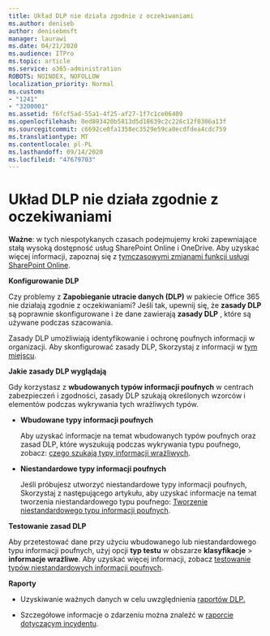 ```yaml
---
title: Układ DLP nie działa zgodnie z oczekiwaniami
ms.author: deniseb
author: denisebmsft
manager: laurawi
ms.date: 04/21/2020
ms.audience: ITPro
ms.topic: article
ms.service: o365-administration
ROBOTS: NOINDEX, NOFOLLOW
localization_priority: Normal
ms.custom:
- "1241"
- "3200001"
ms.assetid: f6fcf5ad-55a1-4f25-af27-1f7c1ce06409
ms.openlocfilehash: 0ed893420b5813d5d18639c2c226c12f0306a13f
ms.sourcegitcommit: c6692ce0fa1358ec3529e59ca0ecdfdea4cdc759
ms.translationtype: MT
ms.contentlocale: pl-PL
ms.lasthandoff: 09/14/2020
ms.locfileid: "47679703"
---
```

# <a name="dlp-not-working-as-expected"></a>Układ DLP nie działa zgodnie z oczekiwaniami

**Ważne**: w tych niespotykanych czasach podejmujemy kroki zapewniające stałą wysoką dostępność usług SharePoint Online i OneDrive. Aby uzyskać więcej informacji, zapoznaj się z [tymczasowymi zmianami funkcji usługi SharePoint Online](https://aka.ms/ODSPAdjustments).

 **Konfigurowanie DLP**

Czy problemy z **Zapobieganie utracie danych (DLP)** w pakiecie Office 365 nie działają zgodnie z oczekiwaniami? Jeśli tak, upewnij się, że **zasady DLP** są poprawnie skonfigurowane i że dane zawierają **zasady DLP** , które są używane podczas szacowania.
  
Zasady DLP umożliwiają identyfikowanie i ochronę poufnych informacji w organizacji. Aby skonfigurować zasady DLP, Skorzystaj z informacji w [tym miejscu](https://docs.microsoft.com/office365/securitycompliance/prevent-data-loss#set-up-dlp).
  
 **Jakie zasady DLP wyglądają**
  
Gdy korzystasz z **wbudowanych typów informacji poufnych** w centrach zabezpieczeń i zgodności, zasady DLP szukają określonych wzorców i elementów podczas wykrywania tych wrażliwych typów.
  
- **Wbudowane typy informacji poufnych**

    Aby uzyskać informacje na temat wbudowanych typów poufnych oraz zasad DLP, które wyszukują podczas wykrywania typu poufnego, zobacz: [czego szukają typy informacji wrażliwych](https://docs.microsoft.com/microsoft-365/compliance/sensitive-information-type-entity-definitions).

- **Niestandardowe typy informacji poufnych**

    Jeśli próbujesz utworzyć niestandardowe typy informacji poufnych, Skorzystaj z następującego artykułu, aby uzyskać informacje na temat tworzenia niestandardowego typu poufnego: [Tworzenie niestandardowego typu informacji poufnych](https://docs.microsoft.com/microsoft-365/compliance/create-a-custom-sensitive-information-type).

**Testowanie zasad DLP**

Aby przetestować dane przy użyciu wbudowanego lub niestandardowego typu informacji poufnych, użyj opcji **typ testu** w obszarze **klasyfikacje**  >  **informacje wrażliwe**. Aby uzyskać więcej informacji, zobacz [testowanie typów niestandardowych informacji poufnych](https://docs.microsoft.com/microsoft-365/compliance/create-a-custom-sensitive-information-type#create-custom-sensitive-information-types-in-the-security--compliance-center).

 **Raporty**
  
- Uzyskiwanie ważnych danych w celu uwzględnienia [raportów DLP.](https://docs.microsoft.com/microsoft-365/compliance/data-loss-prevention-policies#dlp-reports)

- Szczegółowe informacje o zdarzeniu można znaleźć w [raporcie dotyczącym incydentu](https://docs.microsoft.com/microsoft-365/compliance/data-loss-prevention-policies#incident-reports).
